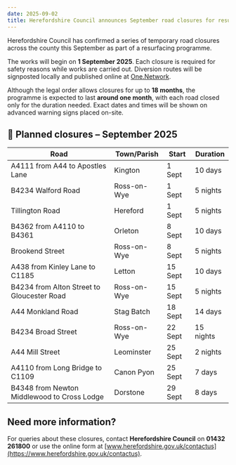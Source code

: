 ```yaml
---
date: 2025-09-02
title: Herefordshire Council announces September road closures for resurfacing
---
```


Herefordshire Council has confirmed a series of temporary road closures across the county this September as part of a resurfacing programme.

The works will begin on **1 September 2025**. Each closure is required for safety reasons while works are carried out. Diversion routes will be signposted locally and published online at [One.Network](https://one.network).

Although the legal order allows closures for up to **18 months**, the programme is expected to last **around one month**, with each road closed only for the duration needed. Exact dates and times will be shown on advanced warning signs placed on-site.

## 📅 Planned closures – September 2025

| Road                                          | Town/Parish   | Start     | Duration  |
| --------------------------------------------- | ------------- | --------- | --------- |
| A4111 from A44 to Apostles Lane               | Kington       | 1 Sept    | 10 days   |
| B4234 Walford Road                            | Ross-on-Wye   | 1 Sept    | 5 nights  |
| Tillington Road                               | Hereford      | 1 Sept    | 5 nights  |
| B4362 from A4110 to B4361                     | Orleton       | 8 Sept    | 10 days   |
| Brookend Street                               | Ross-on-Wye   | 8 Sept    | 5 nights  |
| A438 from Kinley Lane to C1185                | Letton        | 15 Sept   | 10 days   |
| B4234 from Alton Street to Gloucester Road    | Ross-on-Wye   | 15 Sept   | 5 nights  |
| A44 Monkland Road                             | Stag Batch    | 18 Sept   | 14 days   |
| B4234 Broad Street                            | Ross-on-Wye   | 22 Sept   | 15 nights |
| A44 Mill Street                               | Leominster    | 25 Sept   | 2 nights  |
| A4110 from Long Bridge to C1109               | Canon Pyon    | 25 Sept   | 7 days    |
| B4348 from Newton Middlewood to Cross Lodge   | Dorstone      | 29 Sept   | 8 days    |

## Need more information?

For queries about these closures, contact **Herefordshire Council** on **01432 261800** or use the online form at [www.herefordshire.gov.uk/contactus](https://www.herefordshire.gov.uk/contactus).

